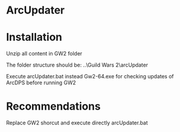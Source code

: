 # ArcUpdater

# Installation
Unzip all content in GW2 folder

The folder structure should be:
..\Guild Wars 2\arcUpdater

Execute arcUpdater.bat instead Gw2-64.exe for checking updates of ArcDPS before running GW2

# Recommendations
Replace GW2 shorcut and execute directly arcUpdater.bat
